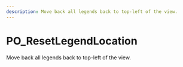```yaml
---
description: Move back all legends back to top-left of the view.
---
```


# PO_ResetLegendLocation

Move back all legends back to top-left of the view.

